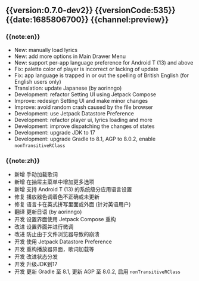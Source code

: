 ## {{version:0.7.0-dev2}} {{versionCode:535}} {{date:1685806700}} {{channel:preview}}

### {{note:en}}
- New: manually load lyrics
- New: add more options in Main Drawer Menu
- New: support per-app language preference for Android T (13) and above
- Fix: palette color of player is incorrect or lacking of update
- Fix: app language is trapped in or out the spelling of British English (for English users only) 
- Translation: update Japanese (by aorinngo)
- Development: refactor Setting UI using Jetpack Compose
- Improve: redesign Setting UI and make minor changes
- Improve: avoid random crash caused by the file browser 
- Development: use Jetpack Datastore Preference
- Development: refactor player ui, lyrics loading and more
- Development: improve dispatching the changes of states
- Development: upgrade JDK to 17
- Development: upgrade Gradle to 8.1, AGP to 8.0.2, enable `nonTransitiveRClass`

### {{note:zh}}
- 新增 手动加载歌词
- 新增 在抽屉主菜单中增加更多选项
- 新增 支持 Android T (13) 的系统级分应用语言设置
- 修复 播放器色调着色不正确或未更新
- 修复 语言卡在英式拼写里面或外面 (针对英语用户)
- 翻译 更新日语 (by aorinngo)
- 开发 设置界面使用 Jetpack Compose 重构
- 改进 设置界面并进行微调
- 改进 防止由于文件浏览器导致的崩溃
- 开发 使用 Jetpack Datastore Preference
- 开发 重构播放器界面，歌词加载等
- 开发 改进状态分发
- 开发 升级JDK到17
- 开发 更新 Gradle 至 8.1, 更新 AGP 至 8.0.2, 启用 `nonTransitiveRClass`